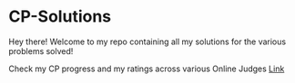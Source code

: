 # CP-Solutions
Hey there! Welcome to my repo containing all my solutions for the various problems solved!

Check my CP progress and my ratings across various Online Judges
[Link](https://www.stopstalk.com/user/profile/swaroop_2000)
